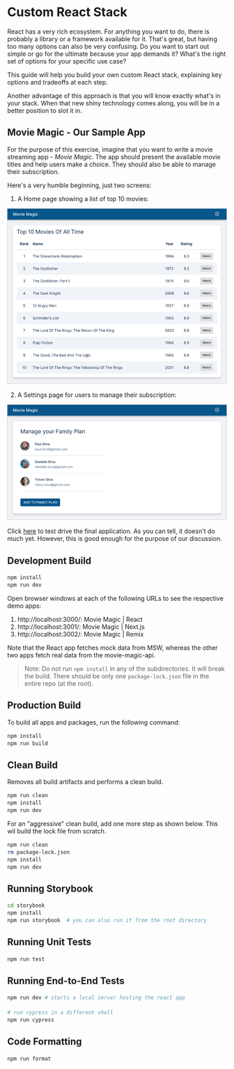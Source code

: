 # Custom React Stack

React has a very rich ecosystem. For anything you want to do, there is probably
a library or a framework available for it. That's great, but having too many
options can also be very confusing. Do you want to start out simple or go for
the ultimate because your app demands it? What's the right set of options for
your specific use case?

This guide will help you build your own custom React stack, explaining key
options and tradeoffs at each step.

Another advantage of this approach is that you will know exactly what's in your
stack. When that new shiny technology comes along, you will be in a better
position to slot it in.

## Movie Magic - Our Sample App

For the purpose of this exercise, imagine that you want to write a movie
streaming app - _Movie Magic_. The app should present the available movie titles
and help users make a choice. They should also be able to manage their
subscription.

Here's a very humble beginning, just two screens:

1. A Home page showing a list of top 10 movies:

![Home Page](assets/home-page.png)

2. A Settings page for users to manage their subscription:

![Settings Page](assets/settings-page.png)

Click [here](https://custom-react-stack.vercel.app/) to test drive the final
application. As you can tell, it doesn't do much yet. However, this is good
enough for the purpose of our discussion.

## Development Build

```bash
npm install
npm run dev
```

Open browser windows at each of the following URLs to see the respective demo
apps:

1. http://localhost:3000/: Movie Magic | React
2. http://localhost:3001/: Movie Magic | Next.js
3. http://localhost:3002/: Movie Magic | Remix

Note that the React app fetches mock data from MSW, whereas the other two apps
fetch real data from the movie-magic-api.

> Note: Do not run `npm install` in any of the subdirectories. It will break the
> build. There should be only one `package-lock.json` file in the entire repo
> (at the root).

## Production Build

To build all apps and packages, run the following command:

```bash
npm install
npm run build
```

## Clean Build

Removes all build artifacts and performs a clean build.

```bash
npm run clean
npm install
npm run dev
```

For an "aggressive" clean build, add one more step as shown below. This wil
build the lock file from scratch.

```bash
npm run clean
rm package-lock.json
npm install
npm run dev
```

## Running Storybook

```bash
cd storybook
npm install
npm run storybook  # you can also run it from the root directory
```

## Running Unit Tests

```bash
npm run test
```

## Running End-to-End Tests

```sh
npm run dev # starts a local server hosting the react app

# run cypress in a different shell
npm run cypress
```

## Code Formatting

```sh
npm run format
```
